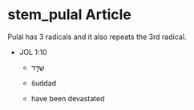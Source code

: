 # stem_pulal Article
Pulal has 3 radicals and it also repeats the 3rd radical. 

* JOL 1:10

    * שֻׁדַּ֣ד 

    * šuddad
    
    * have been devastated

